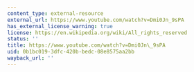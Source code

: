 ```yaml
---
content_type: external-resource
external_url: https://www.youtube.com/watch?v=Dmi0Jn_9sPA
has_external_license_warning: true
license: https://en.wikipedia.org/wiki/All_rights_reserved
status: ''
title: https://www.youtube.com/watch?v=Dmi0Jn\_9sPA
uid: 0b1bc019-3dfc-420b-bedc-08e8575aa2bb
wayback_url: ''
---
```

